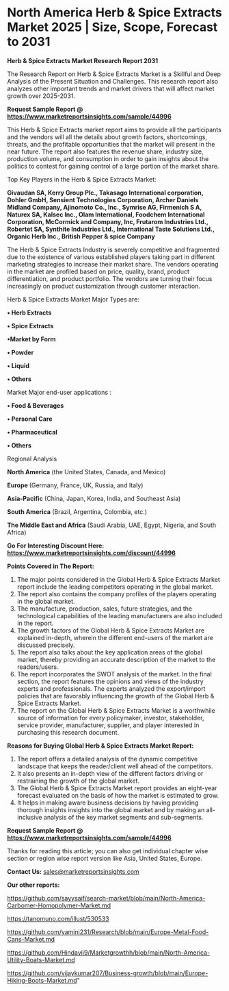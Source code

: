 # North America Herb & Spice Extracts Market 2025 | Size, Scope, Forecast to 2031

<strong>Herb & Spice Extracts Market Research Report 2031</strong>

The Research Report on Herb & Spice Extracts Market is a Skillful and Deep Analysis of the Present Situation and Challenges. This research report also analyzes other important trends and market drivers that will affect market growth over 2025-2031.

<strong>Request Sample Report @ <a href=https://www.marketreportsinsights.com/sample/44996>https://www.marketreportsinsights.com/sample/44996</a></strong>

This Herb & Spice Extracts market report aims to provide all the participants and the vendors will all the details about growth factors, shortcomings, threats, and the profitable opportunities that the market will present in the near future. The report also features the revenue share, industry size, production volume, and consumption in order to gain insights about the politics to contest for gaining control of a large portion of the market share.

Top Key Players in the Herb & Spice Extracts Market:

<strong>Givaudan SA, Kerry Group Plc., Takasago International corporation, Dohler GmbH, Sensient Technologies Corporation, Archer Daniels Midland Company, Ajinomoto Co., Inc., Symrise AG, Firmenich S A, Naturex SA, Kalsec Inc., Olam International, Foodchem International Corporation, McCormick and Company, Inc, Frutarom Industries Ltd., Robertet SA, Synthite Industries Ltd., International Taste Solutions Ltd., Organic Herb Inc., British Pepper & spice Company</strong>

The Herb & Spice Extracts Industry is severely competitive and fragmented due to the existence of various established players taking part in different marketing strategies to increase their market share. The vendors operating in the market are profiled based on price, quality, brand, product differentiation, and product portfolio. The vendors are turning their focus increasingly on product customization through customer interaction.

Herb & Spice Extracts Market Major Types are:

<strong>•  Herb Extracts

•  Spice Extracts

•Market by Form

•  Powder

•  Liquid

•  Others</strong>

Market Major end-user applications :

<strong>•  Food & Beverages

•  Personal Care

•  Pharmaceutical

•  Others</strong>

Regional Analysis

</u><strong><b>North America</b></strong> (the United States, Canada, and Mexico)

<strong><b>Europe </b></strong>(Germany, France, UK, Russia, and Italy)

<strong><b>Asia-Pacific</b></strong> (China, Japan, Korea, India, and Southeast Asia)

<strong><b>South America</b></strong> (Brazil, Argentina, Colombia, etc.)

<strong><b>The Middle East and Africa</b></strong> (Saudi Arabia, UAE, Egypt, Nigeria, and South Africa)

<strong>Go For Interesting Discount Here: <a href=https://www.marketreportsinsights.com/discount/44996>https://www.marketreportsinsights.com/discount/44996</a></strong>

<strong>Points Covered in The Report:</strong>
<ol>
  <li>The major points considered in the Global Herb & Spice Extracts Market report include the leading competitors operating in the global market.</li>
  <li>The report also contains the company profiles of the players operating in the global market.</li>
  <li>The manufacture, production, sales, future strategies, and the technological capabilities of the leading manufacturers are also included in the report.</li>
  <li>The growth factors of the Global Herb & Spice Extracts Market are explained in-depth, wherein the different end-users of the market are discussed precisely.</li>
  <li>The report also talks about the key application areas of the global market, thereby providing an accurate description of the market to the readers/users.</li>
  <li>The report incorporates the SWOT analysis of the market. In the final section, the report features the opinions and views of the industry experts and professionals. The experts analyzed the export/import policies that are favorably influencing the growth of the Global Herb & Spice Extracts Market.</li>
  <li>The report on the Global Herb & Spice Extracts Market is a worthwhile source of information for every policymaker, investor, stakeholder, service provider, manufacturer, supplier, and player interested in purchasing this research document.</li>
</ol>
<strong>Reasons for Buying Global Herb & Spice Extracts Market Report:</strong>

<ol>
  <li>The report offers a detailed analysis of the dynamic competitive landscape that keeps the reader/client well ahead of the competitors.</li>
  <li>It also presents an in-depth view of the different factors driving or restraining the growth of the global market.</li>
  <li>The Global Herb & Spice Extracts Market report provides an eight-year forecast evaluated on the basis of how the market is estimated to grow.</li>
  <li>It helps in making aware business decisions by having providing thorough insights insights into the global market and by making an all-inclusive analysis of the key market segments and sub-segments.</li>
</ol>
<strong>Request Sample Report @ <a href=https://www.marketreportsinsights.com/sample/44996>https://www.marketreportsinsights.com/sample/44996</a></strong>


Thanks for reading this article; you can also get individual chapter wise section or region wise report version like Asia, United States, Europe.

<strong>Contact Us:</strong>
sales@marketreportsinsights.com

<strong>Our other reports:</strong>

<a href=https://github.com/sayysaif/search-market/blob/main/North-America-Carbomer-Homopolymer-Market.md>https://github.com/sayysaif/search-market/blob/main/North-America-Carbomer-Homopolymer-Market.md</a>

<a href=https://tanomuno.com/illust/530533>https://tanomuno.com/illust/530533</a>

<a href=https://github.com/yamini231/Research/blob/main/Europe-Metal-Food-Cans-Market.md>https://github.com/yamini231/Research/blob/main/Europe-Metal-Food-Cans-Market.md</a>

<a href=https://github.com/Hindavii9/Marketgrowthh/blob/main/North-America-Utility-Boats-Market.md>https://github.com/Hindavii9/Marketgrowthh/blob/main/North-America-Utility-Boats-Market.md</a>

<a href=https://github.com/vijaykumar207/Business-growth/blob/main/Europe-Hiking-Boots-Market.md>https://github.com/vijaykumar207/Business-growth/blob/main/Europe-Hiking-Boots-Market.md</a>"
